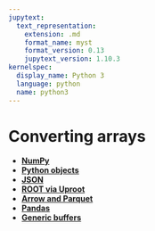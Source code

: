 ```yaml
---
jupytext:
  text_representation:
    extension: .md
    format_name: myst
    format_version: 0.13
    jupytext_version: 1.10.3
kernelspec:
  display_name: Python 3
  language: python
  name: python3
---
```


Converting arrays
=================

   * **[NumPy](how-to-convert-numpy)**
   * **[Python objects](how-to-convert-python)**
   * **[JSON](how-to-convert-json)**
   * **[ROOT via Uproot](how-to-convert-uproot)**
   * **[Arrow and Parquet](how-to-convert-arrow)**
   * **[Pandas](how-to-convert-pandas)**
   * **[Generic buffers](how-to-convert-buffers)**

